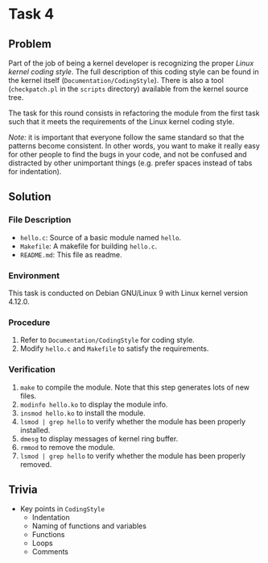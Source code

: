 # Task 4

## Problem

Part of the job of being a kernel developer is recognizing the proper *Linux kernel coding style*. The full description of this coding style can be found in the kernel itself (`Documentation/CodingStyle`). There is also a tool (`checkpatch.pl` in the `scripts` directory) available from the kernel source tree.

The task for this round consists in refactoring the module from the first task such that it meets the requirements of the Linux kernel coding style.

*Note:* it is important that everyone follow the same standard so that the patterns become consistent. In other words, you want to make it really easy for other people to find the bugs in your code, and not be confused and distracted by other unimportant things (e.g. prefer spaces instead of tabs for indentation).



## Solution

### File Description

- `hello.c`: Source of a basic module named `hello`.
- `Makefile`: A makefile for building `hello.c`.
- `README.md`: This file as readme.





### Environment

This task is conducted on Debian GNU/Linux 9 with Linux kernel version 4.12.0.



### Procedure

1. Refer to `Documentation/CodingStyle` for coding style.
2. Modify `hello.c` and `Makefile` to satisfy the requirements.




### Verification

1. `make` to compile the module. Note that this step generates lots of new files.
2. `modinfo hello.ko` to display the module info.
3. `insmod hello.ko` to install the module.
4. `lsmod | grep hello` to verify whether the module has been properly installed.
5. `dmesg` to display messages of kernel ring buffer.
6. `rmmod` to remove the module.
7. `lsmod | grep hello` to verify whether the module has been properly removed.




## Trivia

 - Key points in `CodingStyle`
   - Indentation
   - Naming of functions and variables
   - Functions
   - Loops
   - Comments

